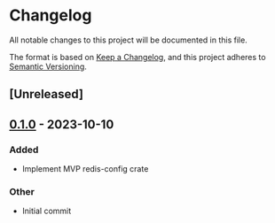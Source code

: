 # Changelog
All notable changes to this project will be documented in this file.

The format is based on [Keep a Changelog](https://keepachangelog.com/en/1.0.0/),
and this project adheres to [Semantic Versioning](https://semver.org/spec/v2.0.0.html).

## [Unreleased]

## [0.1.0](https://github.com/danik-tro/redis-config/releases/tag/v0.1.0) - 2023-10-10

### Added
- Implement MVP redis-config crate

### Other
- Initial commit

